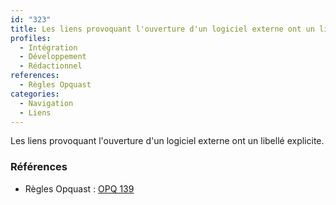 ```yaml
---
id: "323"
title: Les liens provoquant l'ouverture d'un logiciel externe ont un libellé explicite.
profiles:
  - Intégration
  - Développement
  - Rédactionnel
references:
  - Règles Opquast
categories:
  - Navigation
  - Liens
---
```


Les liens provoquant l'ouverture d'un logiciel externe ont un libellé explicite.

### Références

*   Règles Opquast : [OPQ 139](https://checklists.opquast.com/fr/assurance-qualite-web/les-liens-provoquant-louverture-dun-logiciel-externe-ont-un-libelle-explicite)


